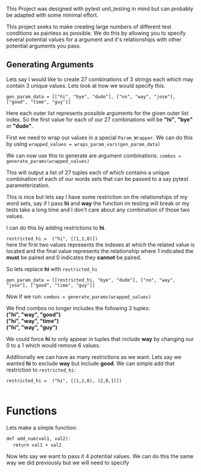 This Project was designed with pytest unit_testing in mind but can probably be adapted with some minimal effort.

This project seeks to make creating large numbers of different test conditions as painless as possible. We do this by allowing you
to specify several potential values for a argument and it's relationships with other potential arguments you pass.

## Generating Arguments  

Lets say I would like to create 27 combinations of 3 strings each which may contain 3 unique values. Lets look at how we would specify this.

`gen_param_data = [["hi", "bye", "dude"],
["no", "way", "jose"],
["good", "time", "guy"]]`

Here each outer list represents possible arguments for the given outer list index. So the first value for each of our 27 combinations will be **"hi"**, **"bye"** or **"dude"**.

First we need to wrap our values in a special `Param_Wrapper`. We can do this by using `wrapped_values = wraps_param_vars(gen_param_data)`

We can now use this to generate are argument combinations.
`combos = generate_params(wrapped_values)`

This will output a list of 27 tuples each of which contains a unique combination of each of our words sets that can be passed to a say pytest parameterization. 

This is nice but lets say I have some restriction on the relationships of my word sets, say if I pass **hi** and **way** the function im testing will break or my tests take a long time and I don't care about any combination of those two values.

I can do this by adding restrictions to **hi**. 

`restricted_hi =  ("hi", [(1,1,0)])`<br />
here the first two values represents the indexes at which the related value is located and the final value represents the relationship where 1 indicated the **must** be paired and 0 indicates they **cannot** be paired.

So lets replace **hi** with `restricted_hi`

`gen_param_data = [[restricted_hi, "bye", "dude"],
["no", "way", "jose"],
["good", "time", "guy"]]`

Now if we run: `combos = generate_params(wrapped_values)`

We find combos no longer includes the following 3 tuples: <br />
**("hi", "way", "good")** <br />
**("hi", "way", "time")** <br />
**("hi", "way", "guy")**

We could force **hi** to only appear in tuples that include **way** by changing our 0 to a 1 which would remove 6 values. 

Additionally we can have as many restrictions as we want. Lets say we wanted **hi** to exclude **way** but include **good**. We can simple add that restriction to `restricted_hi`: 

`restricted_hi =  ("hi", [(1,1,0), (2,0,1)])`<br/><br/>

# Functions
Lets make a simple function:

`def add_num(val1, val2):`<br/>
&emsp; `return val1 + val2`<br/>

Now lets say we want to pass it 4 potential values. We can do this the same way we did previously but we will need to specify 
 


    
